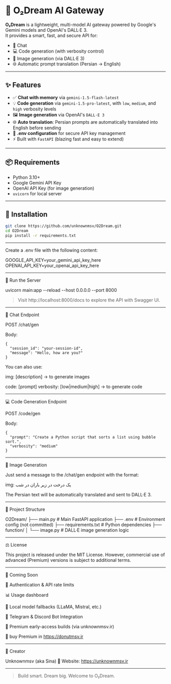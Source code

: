 # 🌌 O₂Dream AI Gateway

**O₂Dream** is a lightweight, multi-model AI gateway powered by Google's Gemini models and OpenAI's DALL·E 3.  
It provides a smart, fast, and secure API for:

- 🤖 Chat
- 💻 Code generation (with verbosity control)
- 🎨 Image generation (via DALL·E 3)
- 🌐 Automatic prompt translation (Persian → English)

---

## ✨ Features

- ✅ **Chat with memory** via `gemini-1.5-flash-latest`
- 💡 **Code generation** via `gemini-1.5-pro-latest`, with `low`, `medium`, and `high` verbosity levels
- 🖼️ **Image generation** via OpenAI's `DALL·E 3`
- 🌐 **Auto translation**: Persian prompts are automatically translated into English before sending
- 🔐 **.env configuration** for secure API key management
- ⚡ Built with `FastAPI` (blazing fast and easy to extend)

---

## 📦 Requirements

- Python 3.10+
- Google Gemini API Key
- OpenAI API Key (for image generation)
- `uvicorn` for local server

---

## 🔧 Installation

```bash
git clone https://github.com/unknownmsv/O2Dream.git
cd O2Dream
pip install -r requirements.txt
```

---

Create a .env file with the following content:

GOOGLE_API_KEY=your_gemini_api_key_here
OPENAI_API_KEY=your_openai_api_key_here


---

🚀 Run the Server

uvicorn main:app --reload --host 0.0.0.0 --port 8000

> Visit http://localhost:8000/docs to explore the API with Swagger UI.




---

🧠 Chat Endpoint

POST /chat/gen

Body:
```
{
  "session_id": "your-session-id",
  "message": "Hello, how are you?"
}
```
You can also use:

img: [description] → to generate images

code: [prompt] verbosity: [low|medium|high] → to generate code



---

💻 Code Generation Endpoint

POST /code/gen

Body:

```
{
  "prompt": "Create a Python script that sorts a list using bubble sort.",
  "verbosity": "medium"
}
```

---

🎨 Image Generation

Just send a message to the /chat/gen endpoint with the format:

img: یک درخت در زیر باران در شب

The Persian text will be automatically translated and sent to DALL·E 3.


---

📁 Project Structure

O2Dream/
├── main.py                 # Main FastAPI application
├── .env                    # Environment config (not committed)
├── requirements.txt        # Python dependencies
├── function/
│   └── image.py            # DALL·E image generation logic


---

⚖️ License

This project is released under the MIT License.
However, commercial use of advanced (Premium) versions is subject to additional terms.


---

🔮 Coming Soon

🔐 Authentication & API rate limits

📊 Usage dashboard

🧠 Local model fallbacks (LLaMA, Mistral, etc.)

🎯 Telegram & Discord Bot Integration

💎 Premium early-access builds (via unknownmsv.ir)

💎 buy Premium in https://donutmsv.ir

---

🚀 Creator

Unknownmsv (aka Sina)
🚀 Website: https://unknownmsv.ir


---

> Build smart. Dream big. Welcome to O₂Dream.
